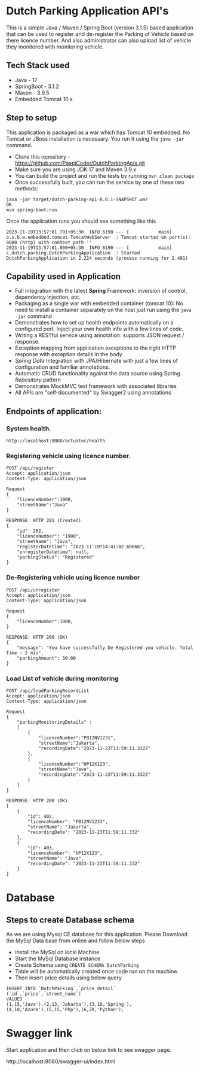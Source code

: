 # Dutch Parking Application API's

This is a simple Java / Maven / Spring Boot (version 3.1.5) based application that can be used to register and de-register the Parking of Vehicle based on there licence number. 
And also administrator can also upload list of vehicle they monitored with monitoring vehicle.

## Tech Stack used
- Java - 17
- SpringBoot - 3.1.2
- Maven - 3.9.5
- Embedded Tomcat 10.x 

## Step to setup

This application is packaged as a war which has Tomcat 10 embedded. No Tomcat or JBoss installation is necessary. You run it using the ```java -jar``` command.

* Clone this repository - https://github.com/PaapiCoder/DutchParkingApis.git
* Make sure you are using JDK 17 and Maven 3.9.x
* You can build the project and run the tests by running ```mvn clean package```
* Once successfully built, you can run the service by one of these two methods:
```
java -jar target/dutch-parking-api-0.0.1-SNAPSHOT.war
OR
mvn spring-boot:run
```

Once the application runs you should see something like this

```
2023-11-19T13:57:01.791+05:30  INFO 6190 --- [           main] o.s.b.w.embedded.tomcat.TomcatWebServer  : Tomcat started on port(s): 8080 (http) with context path ''
2023-11-19T13:57:01.800+05:30  INFO 6190 --- [           main] c.dutch.parking.DutchParkingApplication  : Started DutchParkingApplication in 2.224 seconds (process running for 2.401)
```

## Capability used in Application

* Full integration with the latest **Spring** Framework: inversion of control, dependency injection, etc.
* Packaging as a single war with embedded container (tomcat 10): No need to install a container separately on the host just run using the ``java -jar`` command
* Demonstrates how to set up health endpoints automatically on a configured port. Inject your own health info with a few lines of code.
* Writing a RESTful service using annotation: supports JSON request / response.
* Exception mapping from application exceptions to the right HTTP response with exception details in the body
* *Spring Data* Integration with JPA/Hibernate with just a few lines of configuration and familiar annotations.
* Automatic CRUD functionality against the data source using Spring *Repository* pattern
* Demonstrates MockMVC test framework with associated libraries
* All APIs are "self-documented" by Swagger2 using annotations

## Endpoints of application:

### System health.

```
http://localhost:8080/actuator/health
```

### Registering vehicle using licence number.

```
POST /api/register
Accept: application/json
Content-Type: application/json

Request
{
    "licenceNumber":1900,
    "streetName":"Java"
}

RESPONSE: HTTP 201 (Created)
{
    "id": 202,
    "licenceNumber": "1900",
    "streetName": "Java",
    "registerDatetime": "2023-11-19T14:41:02.68666",
    "unregisterDatetime": null,
    "parkingStatus": "Registered"
}

```

### De-Registering vehicle using licence number

```
POST /api/unregister
Accept: application/json
Content-Type: application/json

Request
{
    "licenceNumber":1900,
}

RESPONSE: HTTP 200 (OK)
{
    "message": "You have successfully De-Registered you vehicle. Total Time : 2 min",
    "parkingAmount": 30.00
}
```

### Load List of vehicle during monitoring

```
POST /api/loadParkingRecordList
Accept: application/json
Content-Type: application/json

Request
{ 
    "parkingMonitoringDetails" : 
    [
        {
            "licenceNumber":"PB12NV1231",
            "streetName":"Jakarta",
            "recordingDate":"2023-11-23T11:59:11.332Z"
        },
        {
            "licenceNumber":"HP12X123",
            "streetName":"Java",
            "recordingDate":"2023-11-23T11:59:11.332Z"
        }
    ]
}

RESPONSE: HTTP 200 (OK)
[
    {
        "id": 402,
        "licenceNumber": "PB12NV1231",
        "streetName": "Jakarta",
        "recordingDate": "2023-11-23T11:59:11.332"
    },
    {
        "id": 403,
        "licenceNumber": "HP12X123",
        "streetName": "Java",
        "recordingDate": "2023-11-23T11:59:11.332"
    }
]
```
# Database
## Steps to create Database schema

As we are using Mysql CE database for this application. Please Download the MySql Data base from online and follow below steps

- Install the MySql on local Machine.
- Start the MySql Database instance 
- Create Schema using ```CREATE SCHEMA DutchParking```
- Table will be automatically created once code run on the machine.
- Then insert price details using below query
```shell
INSERT INTO `DutchParking`.`price_detail`
(`id`,`price`,`street_name`)
VALUES
(1,15,'Java'),(2,13,'Jakarta'),(3,10,'Spring'),
(4,10,'Azure'),(5,15,'Php'),(6,20,'Python');
```

# Swagger link
Start application and then click on below link to see swagger page.

http://localhost:8080/swagger-ui/index.html